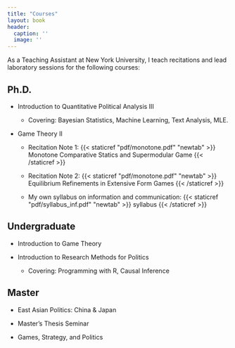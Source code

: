 ```yaml
---
title: "Courses"
layout: book
header:
  caption: ''
  image: ''
---
```


As a Teaching Assistant at New York University, I teach recitations and lead laboratory sessions for the following courses:

## Ph.D.

- Introduction to Quantitative Political Analysis III

  - Covering: Bayesian Statistics,  Machine Learning, Text Analysis, MLE.
  
- Game Theory II 

  - Recitation Note 1:  {{< staticref "pdf/monotone.pdf" "newtab" >}} Monotone Comparative Statics and Supermodular Game {{< /staticref >}}

  - Recitation Note 2: {{< staticref "pdf/monotone.pdf" "newtab" >}} Equilibrium Refinements in Extensive Form Games {{< /staticref >}}
  
  - My own syllabus on information and communication: {{< staticref "pdf/syllabus_inf.pdf" "newtab" >}} syllabus {{< /staticref >}}

 

## Undergraduate

- Introduction to Game Theory

- Introduction to Research Methods for Politics

  - Covering: Programming with R, Causal Inference

## Master

- East Asian Politics: China & Japan

- Master’s Thesis Seminar

- Games, Strategy, and Politics